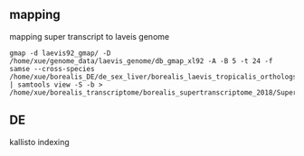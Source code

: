 ## mapping
mapping super transcript to laveis genome
```
gmap -d laevis92_gmap/ -D /home/xue/genome_data/laevis_genome/db_gmap_xl92 -A -B 5 -t 24 -f samse --cross-species /home/xue/borealis_DE/de_sex_liver/borealis_laevis_tropicalis_orthologs/orthologs_supertranscriptApproach/SuperDuper.fasta | samtools view -S -b > /home/xue/borealis_transcriptome/borealis_supertranscriptome_2018/SuperDuper_gmap_laevisGenome.bam

```

## DE
kallisto indexing
```
```
